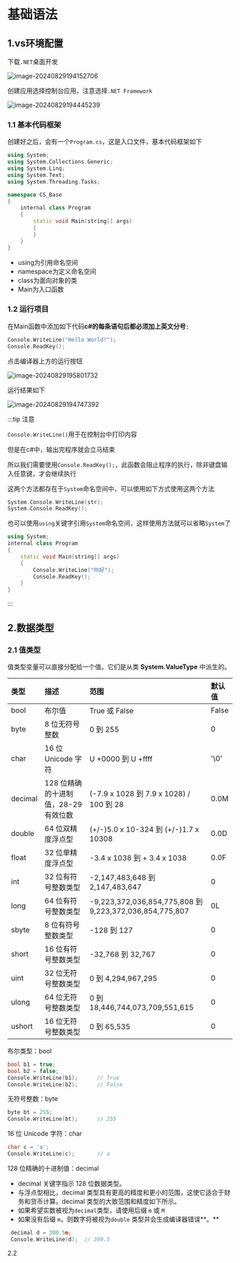 # 基础语法

## 1.vs环境配置

下载`.NET`桌面开发

![image-20240829194152706](https://gitee.com/xarzhi/picture/raw/master/img/image-20240829194152706.png)

创建应用选择控制台应用，注意选择`.NET Framework`

![image-20240829194445239](https://gitee.com/xarzhi/picture/raw/master/img/image-20240829194445239.png)

### 1.1 基本代码框架

创建好之后，会有一个`Program.cs`，这是入口文件，基本代码框架如下

```c++
using System;
using System.Collections.Generic;
using System.Linq;
using System.Text;
using System.Threading.Tasks;

namespace CS_Base
{
    internal class Program
    {
        static void Main(string[] args)
        {
        }
    }
}
```

- using为引用命名空间
- namespace为定义命名空间
- class为面向对象的类
- Main为入口函数



### 1.2 运行项目

在Main函数中添加如下代码**c#的每条语句后都必须加上英文分号**`;`

```c++
Console.WriteLine("Hello World!");
Console.ReadKey();
```

点击编译器上方的运行按钮

![image-20240829195801732](https://gitee.com/xarzhi/picture/raw/master/img/image-20240829195801732.png)

运行结果如下

![image-20240829194747392](https://gitee.com/xarzhi/picture/raw/master/img/image-20240829194747392.png)

:::tip 注意

`Console.WriteLine()`用于在控制台中打印内容

但是在c#中，输出完程序就会立马结束

所以我们需要使用`Console.ReadKey();`，此函数会阻止程序的执行，除非键盘输入任意键，才会继续执行

这两个方法都存在于`System`命名空间中，可以使用如下方式使用这两个方法

```c++
System.Console.WriteLine(str);
System.Console.ReadKey();
```

也可以使用`using`关键字引用`System`命名空间，这样使用方法就可以省略`System`了

```c++
using System;
internal class Program
{
    static void Main(string[] args)
    {
        Console.WriteLine("你好");
        Console.ReadKey();
    }
}
```

:::



## 2.数据类型

### 2.1 值类型

值类型变量可以直接分配给一个值。它们是从类 **System.ValueType** 中派生的。

| 类型    | 描述                                 | 范围                                                    | 默认值 |
| :------ | :----------------------------------- | :------------------------------------------------------ | :----- |
| bool    | 布尔值                               | True 或 False                                           | False  |
| byte    | 8 位无符号整数                       | 0 到 255                                                | 0      |
| char    | 16 位 Unicode 字符                   | U +0000 到 U +ffff                                      | '\0'   |
| decimal | 128 位精确的十进制值，28-29 有效位数 | (-7.9 x 1028 到 7.9 x 1028) / 100 到 28                 | 0.0M   |
| double  | 64 位双精度浮点型                    | (+/-)5.0 x 10-324 到 (+/-)1.7 x 10308                   | 0.0D   |
| float   | 32 位单精度浮点型                    | -3.4 x 1038 到 + 3.4 x 1038                             | 0.0F   |
| int     | 32 位有符号整数类型                  | -2,147,483,648 到 2,147,483,647                         | 0      |
| long    | 64 位有符号整数类型                  | -9,223,372,036,854,775,808 到 9,223,372,036,854,775,807 | 0L     |
| sbyte   | 8 位有符号整数类型                   | -128 到 127                                             | 0      |
| short   | 16 位有符号整数类型                  | -32,768 到 32,767                                       | 0      |
| uint    | 32 位无符号整数类型                  | 0 到 4,294,967,295                                      | 0      |
| ulong   | 64 位无符号整数类型                  | 0 到 18,446,744,073,709,551,615                         | 0      |
| ushort  | 16 位无符号整数类型                  | 0 到 65,535                                             | 0      |

布尔类型：bool

```c++
bool b1 = true;
bool b2 = false;
Console.WriteLine(b1);		// True
Console.WriteLine(b2);		// False
```

无符号整数：byte

```c++
byte bt = 255;
Console.WriteLine(bt);		// 255
```

 16 位 Unicode 字符：char

```c++
char c = 'a';
Console.WriteLine(c);		// a
```

128 位精确的十进制值：decimal

- decimal 关键字指示 128 位数据类型。
-  与浮点型相比，decimal 类型具有更高的精度和更小的范围，这使它适合于财务和货币计算。decimal 类型的大致范围和精度如下所示。
- 如果希望实数被视为`decimal`类型，请使用后缀 `m` 或 `M`
- 如果没有后缀 `m`，则数字将被视为`double` 类型并会生成编译器错误**。**

```c++
 decimal d = 300.5m;
 Console.WriteLine(d);	// 300.5
```



2.2




